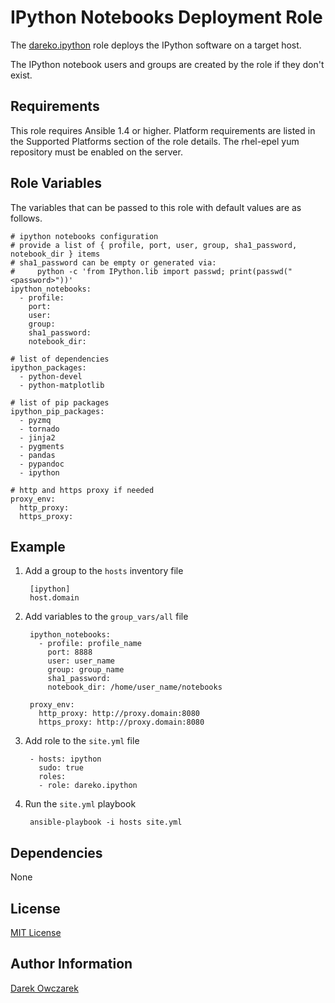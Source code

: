 IPython Notebooks Deployment Role
=================================

The [dareko.ipython](https://galaxy.ansibleworks.com/list#/roles/250) role deploys the IPython software on a target host.

The IPython notebook users and groups are created by the role if they don't exist.

Requirements
------------

This role requires Ansible 1.4 or higher.
Platform requirements are listed in the Supported Platforms section of the role details.
The rhel-epel yum repository must be enabled on the server.

Role Variables
--------------

The variables that can be passed to this role with default values are as follows.

    # ipython notebooks configuration
    # provide a list of { profile, port, user, group, sha1_password, notebook_dir } items
    # sha1_password can be empty or generated via:
    #     python -c 'from IPython.lib import passwd; print(passwd("<password>"))'
    ipython_notebooks:
      - profile:
        port:
        user:
        group:      
        sha1_password:
        notebook_dir:
    
    # list of dependencies
    ipython_packages:
      - python-devel
      - python-matplotlib
    
    # list of pip packages
    ipython_pip_packages:
      - pyzmq
      - tornado
      - jinja2
      - pygments
      - pandas
      - pypandoc
      - ipython
    
    # http and https proxy if needed
    proxy_env:
      http_proxy:
      https_proxy:

Example
-------

1. Add a group to the `hosts` inventory file

        [ipython]
        host.domain

2. Add variables to the `group_vars/all` file

        ipython_notebooks:
          - profile: profile_name
            port: 8888
            user: user_name
            group: group_name
            sha1_password:
            notebook_dir: /home/user_name/notebooks
        
        proxy_env:
          http_proxy: http://proxy.domain:8080
          https_proxy: http://proxy.domain:8080

3. Add role to the `site.yml` file

        - hosts: ipython
          sudo: true
          roles:
          - role: dareko.ipython

4. Run the `site.yml` playbook

        ansible-playbook -i hosts site.yml

Dependencies
------------

None

License
-------

[MIT License](http://choosealicense.com/licenses/mit/)

Author Information
------------------

[Darek Owczarek](https://galaxy.ansibleworks.com/list#/users/1102)
